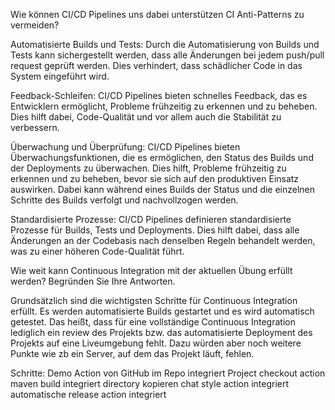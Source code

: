 Wie können CI/CD Pipelines uns dabei unterstützen CI Anti-Patterns zu vermeiden?

Automatisierte Builds und Tests: Durch die Automatisierung von Builds und Tests kann sichergestellt werden, dass alle Änderungen bei jedem push/pull request geprüft werden. Dies verhindert, dass schädlicher Code in das System eingeführt wird.

Feedback-Schleifen: CI/CD Pipelines bieten schnelles Feedback, das es Entwicklern ermöglicht, Probleme frühzeitig zu erkennen und zu beheben. Dies hilft dabei, Code-Qualität und vor allem auch die Stabilität zu verbessern.

Überwachung und Überprüfung: CI/CD Pipelines bieten Überwachungsfunktionen, die es ermöglichen, den Status des Builds und der Deployments zu überwachen. Dies hilft, Probleme frühzeitig zu erkennen und zu beheben, bevor sie sich auf den produktiven Einsatz auswirken. Dabei kann während eines Builds der Status und die einzelnen Schritte des Builds verfolgt und nachvollzogen werden.

Standardisierte Prozesse: CI/CD Pipelines definieren standardisierte Prozesse für Builds, Tests und Deployments. Dies hilft dabei, dass alle Änderungen an der Codebasis nach denselben Regeln behandelt werden, was zu einer höheren Code-Qualität führt.

Wie weit kann Continuous Integration mit der aktuellen Übung erfüllt werden? Begründen Sie Ihre Antworten.

Grundsätzlich sind die wichtigsten Schritte für Continuous Integration erfüllt. Es werden automatisierte Builds gestartet und  es wird automatisch getestet. Das heißt, dass für eine vollständige Continuous Integration lediglich ein review des Projekts bzw. das automatisierte Deployment des Projekts auf eine Liveumgebung fehlt. Dazu würden aber noch weitere Punkte wie zb ein Server, auf dem das Projekt läuft, fehlen.

Schritte:
Demo Action von GitHub im Repo integriert
Project checkout action
maven build integriert
directory kopieren
chat style action integriert
automatische release action integriert
